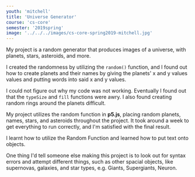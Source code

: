 ```yaml
---
youth: 'mitchell'
title: 'Universe Generator'
course: 'cs-core'
semester: '2019spring'
image: '../../../images/cs-core-spring2019-mitchell.jpg'
---
```


My project is a random generator that produces images of a universe, with planets, stars, asteroids, and more.

I created the randomness by utilizing the `random()` function, and I found out how to create planets and their names by giving the planets' x and y values values and putting words into said x and y values.

I could not figure out why my code was not working. Eventually I found out that the `typeSize` and `fill` functions were awry. I also found creating random rings around the planets difficult.

My project utilizes the random function in **p5.js**, placing random planets, names, stars, and asteroids throughout the project. It took around a week to get everything to run correctly, and I'm satisfied with the final result.

I learnt how to utilize the Random Function and learned how to put text onto objects.

One thing I'd tell someone else making this project is to look out for syntax errors and attempt different things, such as other spacial objects, like supernovas, galaxies, and star types, e.g. Giants, Supergiants, Neuron.